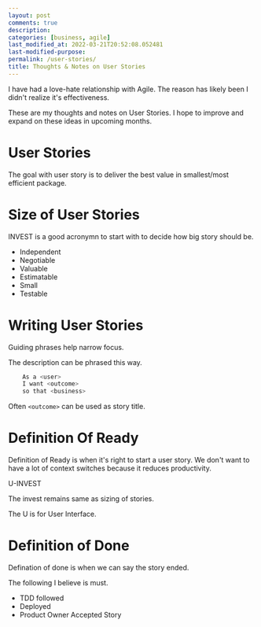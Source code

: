```yaml
---
layout: post
comments: true
description:
categories: [business, agile]
last_modified_at: 2022-03-21T20:52:08.052481
last-modified-purpose:
permalink: /user-stories/
title: Thoughts & Notes on User Stories
---
```


I have had a love-hate relationship with Agile. The reason has likely been I didn't realize it's effectiveness.

These are my thoughts and notes on User Stories. I hope to improve and expand on these ideas in upcoming months.

# User Stories

The goal with user story is to deliver the best value in smallest/most efficient package.

# Size of User Stories

INVEST is a good acronymn to start with to decide how big story should be.

- Independent
- Negotiable
- Valuable
- Estimatable
- Small
- Testable

# Writing User Stories

Guiding phrases help narrow focus. 

The description can be phrased this way.

```java
    As a <user>
    I want <outcome>
    so that <business>
```

Often `<outcome>` can be used as story title.

# Definition Of Ready

Definition of Ready is when it's right to start a user story. We don't want to have a lot of context switches because it reduces productivity.

U-INVEST

The invest remains same as sizing of stories.

The U is for User Interface.

# Definition of Done

Defination of done is when we can say the story ended.

The following I believe is must.

- TDD followed
- Deployed
- Product Owner Accepted Story

